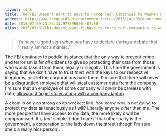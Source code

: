 ```yaml
---
layout: link
title: The FBI Doesn't Want to Have to Force Tech Companies to Weaken Encryption
address: http://www.theguardian.com/commentisfree/2015/jul/09/government-access-backdoor-encryption-bad
date: 2015-07-09 23:26:13.977299000 -07:00
alias: 2015/07/09/fbi-doesnt-want-to-have-to-force-tech-companies-to-weaken-encryption.html
---
```


> It’s never a good sign when you have to declare during a debate that "I really am not a maniac."

The FBI continues to peddle its stance that the only way to prevent crime and terrorism is for *all* citizens to give up protecting their data from those who would take it from them, legally or illegally. This time the government is saying that we don't have to trust *them* with the keys to our respective kingdoms, just let the corporations have them. I'm sure that there will never be a [disgruntled employee that will steal customer data from the company](http://www.wsj.com/articles/fbi-warns-of-rise-in-disgruntled-employees-stealing-data-1411516389). I'm sure that an employee of some company will *never* be careless with data, [allowing it to get stolen along with a company laptop](https://www.secpoint.com/theft-of-laptop-sends-people-to-panic.html).

A chain is only as strong as its weakest link. You know who is not going to protect my data as tenaciously as I will? Literally anyone *other* than me. The more people that have access to my data, the more likely it will be compromised. It is *that* simple. I don't care if that other party is the government, a corporation or the lady down the street (though I'm sure she's a really nice person).

